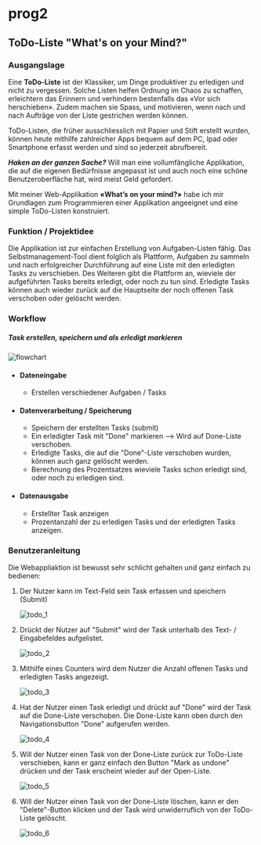 # prog2

## ToDo-Liste "What's on your Mind?"


### Ausgangslage

Eine **ToDo-Liste** ist der Klassiker, um Dinge produktiver zu erledigen und nicht zu vergessen. Solche Listen helfen Ordnung im Chaos zu schaffen, erleichtern das Erinnern und verhindern bestenfalls das «Vor sich herschieben». Zudem machen sie Spass, und motivieren, wenn nach und nach Aufträge von der Liste gestrichen werden können. 

ToDo-Listen, die früher ausschliesslich mit Papier und Stift erstellt wurden, können heute mithilfe zahlreicher Apps bequem auf dem PC, Ipad oder Smartphone erfasst werden und sind so jederzeit abrufbereit. 

**_Haken an der ganzen Sache?_**
Will man eine vollumfängliche Applikation, die auf die eigenen Bedürfnisse angepasst ist und auch noch eine schöne Benutzeroberfläche hat, wird meist Geld gefordert. 

Mit meiner Web-Applikation **«What’s on your mind?»** habe ich mir Grundlagen zum Programmieren einer Applikation angeeignet und eine simple ToDo-Listen konstruiert. 



### Funktion / Projektidee  

Die Applikation ist zur einfachen Erstellung von Aufgaben-Listen fähig. Das Selbstmanagement-Tool dient folglich als Plattform, Aufgaben zu sammeln und nach erfolgreicher Durchführung auf eine Liste mit den erledigten Tasks zu verschieben. 
Des Weiteren gibt die Plattform an, wieviele der aufgeführten Tasks bereits erledigt, oder noch zu tun sind. Erledigte Tasks können auch wieder zurück auf die Hauptseite der noch offenen Task verschoben oder gelöscht werden. 



### Workflow

##### Task erstellen, speichern und als erledigt markieren 
  ![flowchart](https://user-images.githubusercontent.com/55581677/72160268-53be3a80-33be-11ea-9975-a31ec29f4a05.png)


* #### Dateneingabe
  *	Erstellen verschiedener Aufgaben / Tasks 


* #### Datenverarbeitung / Speicherung
  *	Speichern der erstellten Tasks (submit)
  * Ein erledigter Task mit "Done" markieren --> Wird auf Done-Liste verschoben.
  * Erledigte Tasks, die auf die "Done"-Liste verschoben wurden, können auch ganz gelöscht werden. 
  * Berechnung des Prozentsatzes wieviele Tasks schon erledigt sind, oder noch zu erledigen sind. 
  
  
* #### Datenausgabe 
  *	Erstellter Task anzeigen 
  * Prozentanzahl der zu erledigen Tasks und der erledigten Tasks anzeigen. 

 
 
 ### Benutzeranleitung 
 
 Die Webappliaktion ist bewusst sehr schlicht gehalten und ganz einfach zu bedienen:  
 
 1. Der Nutzer kann im Text-Feld sein Task erfassen und speichern (Submit) 
 
    ![todo_1](https://user-images.githubusercontent.com/55581677/72162226-d5639780-33c1-11ea-9651-ebf4e52a9b3c.jpg)
 
 
 2. Drückt der Nutzer auf "Submit" wird der Task unterhalb des Text- / Eingabefeldes aufgelistet. 
 
    ![todo_2](https://user-images.githubusercontent.com/55581677/72163305-e31a1c80-33c3-11ea-9161-d6d599ccf052.jpg)
 
 
 3. Mithilfe eines Counters wird dem Nutzer die Anzahl offenen Tasks und erledigten Tasks angezeigt.
 
    ![todo_3](https://user-images.githubusercontent.com/55581677/72162363-207daa80-33c2-11ea-8064-f4c03db9cfeb.jpg)
    
 
 4. Hat der Nutzer einen Task erledigt und drückt auf "Done" wird der Task auf die Done-Liste verschoben. 
    Die Done-Liste kann oben durch den Navigationsbutton "Done" aufgerufen werden. 
    
    ![todo_4](https://user-images.githubusercontent.com/55581677/72376499-572f2a00-370e-11ea-8078-3cb4a753b6c1.jpg)
    
    
 5. Will der Nutzer einen Task von der Done-Liste zurück zur ToDo-Liste verschieben, kann er ganz einfach den Button "Mark as 
    undone" drücken und der Task erscheint wieder auf der Open-Liste. 
    
    ![todo_5](https://user-images.githubusercontent.com/55581677/72162629-9aae2f00-33c2-11ea-9157-a5803a19236b.jpg)
    
    
 6. Will der Nutzer einen Task von der Done-Liste löschen, kann er den "Delete"-Button klicken und der Task wird
    unwiderruflich von der ToDo-Liste gelöscht. 
    
    ![todo_6](https://user-images.githubusercontent.com/55581677/72376566-6f06ae00-370e-11ea-8ecc-db402f30a564.jpg)

    
    
    
    
    
 
 
